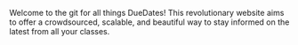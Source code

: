 Welcome to the git for all things DueDates! This revolutionary website aims to offer a crowdsourced, scalable, and beautiful way to stay informed on the latest from all your classes. 
